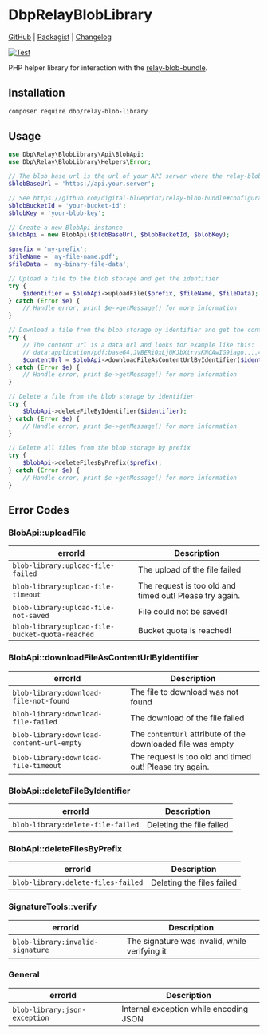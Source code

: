 # DbpRelayBlobLibrary

[GitHub](https://github.com/digital-blueprint/relay-blob-library) |
[Packagist](https://packagist.org/packages/dbp/relay-blob-library) |
[Changelog](https://github.com/digital-blueprint/relay-blob-library/blob/main/CHANGELOG.md)

[![Test](https://github.com/digital-blueprint/relay-blob-library/actions/workflows/test.yml/badge.svg)](https://github.com/digital-blueprint/relay-blob-library/actions/workflows/test.yml)

PHP helper library for interaction with the [relay-blob-bundle](https://github.com/digital-blueprint/relay-blob-bundle).

## Installation

```bash
composer require dbp/relay-blob-library
```

## Usage

```php
use Dbp\Relay\BlobLibrary\Api\BlobApi;
use Dbp\Relay\BlobLibrary\Helpers\Error;

// The blob base url is the url of your API server where the relay-blob-bundle is installed
$blobBaseUrl = 'https://api.your.server';

// See https://github.com/digital-blueprint/relay-blob-bundle#configuration for more information about the blob bucket id and key
$blobBucketId = 'your-bucket-id';
$blobKey = 'your-blob-key';

// Create a new BlobApi instance
$blobApi = new BlobApi($blobBaseUrl, $blobBucketId, $blobKey);

$prefix = 'my-prefix';
$fileName = 'my-file-name.pdf';
$fileData = 'my-binary-file-data';

// Upload a file to the blob storage and get the identifier
try {
    $identifier = $blobApi->uploadFile($prefix, $fileName, $fileData);
} catch (Error $e) {
    // Handle error, print $e->getMessage() for more information
}

// Download a file from the blob storage by identifier and get the content url
try {
    // The content url is a data url and looks for example like this:
    // data:application/pdf;base64,JVBERi0xLjUKJbXtrvsKNCAwIG9iago....= 
    $contentUrl = $blobApi->downloadFileAsContentUrlByIdentifier($identifier);
} catch (Error $e) {
    // Handle error, print $e->getMessage() for more information
}

// Delete a file from the blob storage by identifier
try {
    $blobApi->deleteFileByIdentifier($identifier);
} catch (Error $e) {
    // Handle error, print $e->getMessage() for more information
}

// Delete all files from the blob storage by prefix
try {
    $blobApi->deleteFilesByPrefix($prefix);
} catch (Error $e) {
    // Handle error, print $e->getMessage() for more information
}
```

## Error Codes

### BlobApi::uploadFile

| errorId                                         | Description                                             |
|-------------------------------------------------|---------------------------------------------------------|
| `blob-library:upload-file-failed`               | The upload of the file failed                           |
| `blob-library:upload-file-timeout`              | The request is too old and timed out! Please try again. |
| `blob-library:upload-file-not-saved`            | File could not be saved!                                |
| `blob-library:upload-file-bucket-quota-reached` | Bucket quota is reached!                                |

### BlobApi::downloadFileAsContentUrlByIdentifier

| errorId                                   | Description                                                 |
|-------------------------------------------|-------------------------------------------------------------|
| `blob-library:download-file-not-found`    | The file to download was not found                          |
| `blob-library:download-file-failed`       | The download of the file failed                             |
| `blob-library:download-content-url-empty` | The `contentUrl` attribute of the downloaded file was empty |
| `blob-library:download-file-timeout`      | The request is too old and timed out! Please try again.     |

### BlobApi::deleteFileByIdentifier

| errorId                           | Description              |
|-----------------------------------|--------------------------|
| `blob-library:delete-file-failed` | Deleting the file failed |

### BlobApi::deleteFilesByPrefix

| errorId                            | Description               |
|------------------------------------|---------------------------|
| `blob-library:delete-files-failed` | Deleting the files failed |

### SignatureTools::verify

| errorId                          | Description                                   |
|----------------------------------|-----------------------------------------------|
| `blob-library:invalid-signature` | The signature was invalid, while verifying it |

### General

| errorId                       | Description                            |
|-------------------------------|----------------------------------------|
| `blob-library:json-exception` | Internal exception while encoding JSON |


